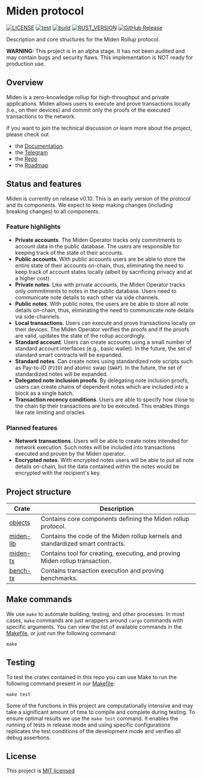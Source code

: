 # Miden protocol

[![LICENSE](https://img.shields.io/badge/license-MIT-blue.svg)](https://github.com/0xMiden/miden-base/blob/main/LICENSE)
[![test](https://github.com/0xMiden/miden-base/actions/workflows/test.yml/badge.svg)](https://github.com/0xMiden/miden-base/actions/workflows/test.yml)
[![build](https://github.com/0xMiden/miden-base/actions/workflows/build.yml/badge.svg)](https://github.com/0xMiden/miden-base/actions/workflows/build.yml)
[![RUST_VERSION](https://img.shields.io/badge/rustc-1.87+-lightgray.svg)](https://www.rust-lang.org/tools/install)
[![GitHub Release](https://img.shields.io/github/release/0xMiden/miden-base)](https://github.com/0xMiden/miden-base/releases/)

Description and core structures for the Miden Rollup protocol.

**WARNING:** This project is in an alpha stage. It has not been audited and may contain bugs and security flaws. This implementation is NOT ready for production use.

## Overview

Miden is a zero-knowledge rollup for high-throughput and private applications. Miden allows users to execute and prove transactions locally (i.e., on their devices) and commit only the proofs of the executed transactions to the network.

If you want to join the technical discussion or learn more about the project, please check out

* the [Documentation](https://0xMiden.github.io/miden-docs).
* the [Telegram](https://t.me/BuildOnMiden)
* the [Repo](https://github.com/0xMiden)
* the [Roadmap](docs/roadmap.md)

## Status and features

Miden is currently on release v0.10. This is an early version of the protocol and its components. We expect to keep making changes (including breaking changes) to all components.

### Feature highlights

- **Private accounts**. The Miden Operator tracks only commitments to account data in the public database. The users are responsible for keeping track of the state of their accounts.
- **Public accounts**. With public accounts users are be able to store the entire state of their accounts on-chain, thus, eliminating the need to keep track of account states locally (albeit by sacrificing privacy and at a higher cost).
- **Private notes**. Like with private accounts, the Miden Operator tracks only commitments to notes in the public database. Users need to communicate note details to each other via side channels.
- **Public notes**. With public notes, the users are be able to store all note details on-chain, thus, eliminating the need to communicate note details via side-channels.
- **Local transactions**. Users can execute and prove transactions locally on their devices. The Miden Operator verifies the proofs and if the proofs are valid, updates the state of the rollup accordingly.
- **Standard account**. Users can create accounts using a small number of standard account interfaces (e.g., basic wallet). In the future, the set of standard smart contracts will be expanded.
- **Standard notes**. Can create notes using standardized note scripts such as Pay-to-ID (`P2ID`) and atomic swap (`SWAP`). In the future, the set of standardized notes will be expanded.
- **Delegated note inclusion proofs**. By delegating note inclusion proofs, users can create chains of dependent notes which are included into a block as a single batch.
- **Transaction recency conditions**. Users are able to specify how close to the chain tip their transactions are to be executed. This enables things like rate limiting and oracles.

### Planned features

- **Network transactions**. Users will be able to create notes intended for network execution. Such notes will be included into transactions executed and proven by the Miden operator.
- **Encrypted notes**. With encrypted notes users will be able to put all note details on-chain, but the data contained within the notes would be encrypted with the recipient's key.

## Project structure

| Crate                                                          | Description                                                                         |
|----------------------------------------------------------------|-------------------------------------------------------------------------------------|
| [objects](crates/miden-objects)                                | Contains core components defining the Miden rollup protocol.                        |
| [miden-lib](crates/miden-lib)                                  | Contains the code of the Miden rollup kernels and standardized smart contracts.     |
| [miden-tx](crates/miden-tx)                                    | Contains tool for creating, executing, and proving Miden rollup transaction.        |
| [bench-tx](bin/bench-tx)                                       | Contains transaction execution and proving benchmarks.                              |

## Make commands

We use `make` to automate building, testing, and other processes. In most cases, `make` commands are just wrappers around `cargo` commands with specific arguments. You can view the list of available commands in the [Makefile](Makefile), or just run the following command:

```shell
make
```

## Testing

To test the crates contained in this repo you can use Make to run the following command present in our [Makefile](Makefile):

```shell
make test
```

Some of the functions in this project are computationally intensive and may take a significant amount of time to compile and complete during testing. To ensure optimal results we use the `make test` command. It enables the running of tests in release mode and using specific configurations replicates the test conditions of the development mode and verifies all debug assertions.

## License

This project is [MIT licensed](./LICENSE)
